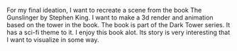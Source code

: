 


<p>For my final ideation, I want to recreate a scene from the book The Gunslinger by Stephen King. I want to make a 3d render and animation based on the tower in the book. The book is part of the Dark Tower series. It
has a sci-fi theme to it. I enjoy this book alot. Its story is very interesting that I want to visualize in some way. </p>
